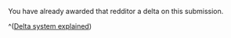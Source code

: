 You have already awarded that redditor a delta on this submission.

^([Delta system explained][delta_system])

[user_history]:
    https://www.reddit.com/r/test/wiki/user/john
[delta_system]:
    https://www.reddit.com/r/test/wiki/deltabot
